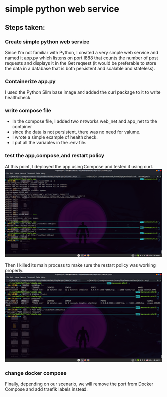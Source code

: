 # simple python web service

## Steps taken:

### Create simple python web service
  Since I'm not familiar with Python, I created a very simple web service and named it app.py which listens on port 1888 that counts the number of post requests and displays it in the Get request (it would be preferable to store the data in a database that is both persistent and scalable and stateless).
### Containerize app.py
  I used the Python Slim base image and added the curl package to it to write healthcheck.
### write compose file
 - In the compose file, I added two networks web_net and app_net to the container 
 - since the data is not persistent, there was no need for valume. 
 - I wrote a simple example of health check. 
 - I put all the variables in the .env file.
### test the app,compose,and restart policy
  At this point, I deployed the app using Compose and tested it using curl.
![test compose](../images/app-test.png)

Then I killed its main process to make sure the restart policy was working properly.
![Restart E2E test](../images/restart-test.png)

### change docker compose
  Finally, depending on our scenario, we will remove the port from Docker Compose and add traefik labels instead.
